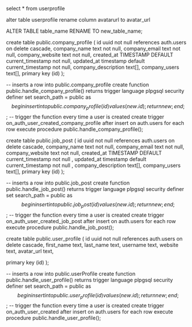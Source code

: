 select * from userprofile


<!-- rename column -->
alter table userprofile
rename column avatarurl to avatar_url


<!-- Rename table -->
ALTER TABLE table_name
RENAME TO new_table_name;




<Company Profile>

create table public.company_profile (
  id uuid not null references auth.users on delete cascade,
  company_name text not null,
  company_email text not null,
  company_website text not null,
  created_at  TIMESTAMP DEFAULT current_timestamp not null,
  updated_at  timestamp default current_timestamp not null,
  company_description text[],
  company_users text[],
  primary key (id)
);

-- inserts a row into public.company_profile
create function public.handle_company_profile()
returns trigger
language plpgsql
security definer set search_path = public
as $$
begin
  insert into public.company_profile (id)
  values (new.id);
  return new;
end;
$$;
-- trigger the function every time a user is created
create trigger on_auth_user_created_company_profile
  after insert on auth.users
  for each row execute procedure public.handle_company_profile();



<Job Posts>

create table public.job_post (
  id uuid not null references auth.users on delete cascade,
  company_name text not null,
  company_email text not null,
  company_website text not null,
  created_at TIMESTAMP DEFAULT current_timestamp not null ,
  updated_at timestamp default current_timestamp not null ,
  company_description text[],
  company_users text[],
  primary key (id)
);

-- inserts a row into public.job_post
create function public.handle_job_post()
returns trigger
language plpgsql
security definer set search_path = public
as $$
begin
  insert into public.job_post (id)
  values (new.id);
  return new;
end;
$$;
-- trigger the function every time a user is created
create trigger on_auth_user_created_job_post
  after insert on auth.users
  for each row execute procedure public.handle_job_post();





<User Profile>


create table public.user_profile (
  id uuid not null references auth.users on delete cascade,
  first_name text,
  last_name text,
  username text,
  website text,
  avatar_url text,

  primary key (id)
);

-- inserts a row into public.userProfile
create function public.handle_user_profile()
returns trigger
language plpgsql
security definer set search_path = public
as $$
begin
  insert into public.user_profile (id)
  values (new.id);
  return new;
end;
$$;
-- trigger the function every time a user is created
create trigger on_auth_user_created
  after insert on auth.users
  for each row execute procedure public.handle_user_profile();
